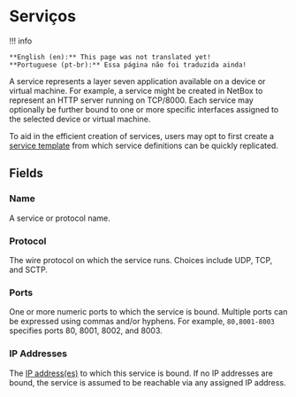 # Serviços

!!! info

    **English (en):** This page was not translated yet!
    **Portuguese (pt-br):** Essa página não foi traduzida ainda!

A service represents a layer seven application available on a device or virtual machine. For example, a service might be created in NetBox to represent an HTTP server running on TCP/8000. Each service may optionally be further bound to one or more specific interfaces assigned to the selected device or virtual machine.

To aid in the efficient creation of services, users may opt to first create a [service template](./servicetemplate.md) from which service definitions can be quickly replicated.

## Fields

### Name

A service or protocol name.

### Protocol

The wire protocol on which the service runs. Choices include UDP, TCP, and SCTP.

### Ports

One or more numeric ports to which the service is bound. Multiple ports can be expressed using commas and/or hyphens. For example, `80,8001-8003` specifies ports 80, 8001, 8002, and 8003.

### IP Addresses

The [IP address(es)](./ipaddress.md) to which this service is bound. If no IP addresses are bound, the service is assumed to be reachable via any assigned IP address.
